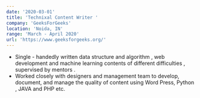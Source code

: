 ```yaml
---
date: '2020-03-01'
title: 'Technixal Content Writer '
company: 'GeeksForGeeks'
location: 'Noida, IN'
range: 'March - April 2020'
url: 'https://www.geeksforgeeks.org/'
---
```


- Single - handedly written data structure and algorithm , web development and machine learning contents of different difficulties , supervised by mentors .
- Worked closely with designers and management team to develop, document, and manage the quality of content using Word Press, Python , JAVA and PHP etc. 
